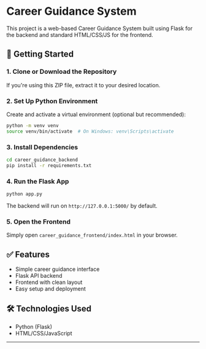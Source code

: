 
# Career Guidance System

This project is a web-based Career Guidance System built using Flask for the backend and standard HTML/CSS/JS for the frontend.

## 🚀 Getting Started

### 1. Clone or Download the Repository

If you're using this ZIP file, extract it to your desired location.

### 2. Set Up Python Environment

Create and activate a virtual environment (optional but recommended):

```bash
python -m venv venv
source venv/bin/activate  # On Windows: venv\Scripts\activate
```

### 3. Install Dependencies

```bash
cd career_guidance_backend
pip install -r requirements.txt
```

### 4. Run the Flask App

```bash
python app.py
```

The backend will run on `http://127.0.0.1:5000/` by default.

### 5. Open the Frontend

Simply open `career_guidance_frontend/index.html` in your browser.

## ✅ Features

- Simple career guidance interface
- Flask API backend
- Frontend with clean layout
- Easy setup and deployment

## 🛠️ Technologies Used

- Python (Flask)
- HTML/CSS/JavaScript

---

